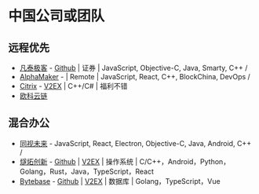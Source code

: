 # 中国公司或团队

## 远程优先
- [凡泰极客](https://www.finogeeks.com?utm_source=google&utm_medium=links&utm_campaign=remotecamp&utm_id=remotecamp&utm_term=remotecamp&utm_content=remotecamp) - [Github](https://github.com/finogeeks) | 证券 | JavaScript, Objective-C, Java, Smarty, C++ / 
- [AlphaMaker](https://www.linkedin.com/incareer/jobs/search?keywords=AlphaMaker) - | Remote | JavaScript, React, C++, BlockChina, DevOps /
- [Citrix](https://www.citrix.com/) -  [V2EX](https://v2ex.com/t/858404) | C++/C# | 福利不错
- [欧科云链](https://www.okg.com/zh-cn)

## 混合办公
- [同视未来](https://www.tosee.cn?utm_source=google&utm_medium=links&utm_campaign=remotecamp&utm_id=remotecamp&utm_term=remotecamp&utm_content=remotecamp) - JavaScript, React, Electron, Objective-C, Java, Android, C++ / 
- [燧炻创新](https://fydeos.com?utm_source=google&utm_medium=links&utm_campaign=remotecamp&utm_id=remotecamp&utm_term=remotecamp&utm_content=remotecamp) - [Github](https://github.com/FydeOS) | [V2EX](https://v2ex.com/member/SharonPan) | 操作系统 | C/C++，Android，Python，Golang，Rust，Java，TypeScript，React
- [Bytebase](https://www.bytebase.com/) - [Github](https://github.com/bytebase) | [V2EX](https://www.v2ex.com/t/860272) | 数据库 | Golang，TypeScript，Vue
